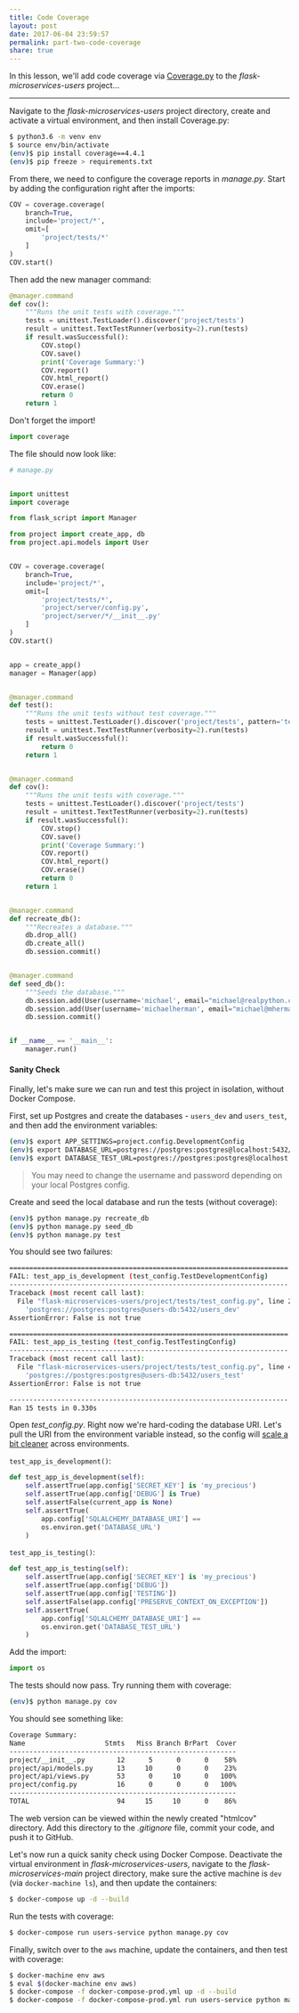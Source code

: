 ```yaml
---
title: Code Coverage
layout: post
date: 2017-06-04 23:59:57
permalink: part-two-code-coverage
share: true
---
```


In this lesson, we'll add code coverage via [Coverage.py](http://coverage.readthedocs.io/en/coverage-4.4.1/) to the *flask-microservices-users* project...

---

Navigate to the *flask-microservices-users* project directory, create and activate a virtual environment, and then install Coverage.py:

```sh
$ python3.6 -m venv env
$ source env/bin/activate
(env)$ pip install coverage==4.4.1
(env)$ pip freeze > requirements.txt
```

From there, we need to configure the coverage reports in *manage.py*. Start by adding the configuration right after the imports:

```python
COV = coverage.coverage(
    branch=True,
    include='project/*',
    omit=[
        'project/tests/*'
    ]
)
COV.start()
```

Then add the new manager command:

```python
@manager.command
def cov():
    """Runs the unit tests with coverage."""
    tests = unittest.TestLoader().discover('project/tests')
    result = unittest.TextTestRunner(verbosity=2).run(tests)
    if result.wasSuccessful():
        COV.stop()
        COV.save()
        print('Coverage Summary:')
        COV.report()
        COV.html_report()
        COV.erase()
        return 0
    return 1
```

Don't forget the import!

```python
import coverage
```

The file should now look like:

```python
# manage.py


import unittest
import coverage

from flask_script import Manager

from project import create_app, db
from project.api.models import User


COV = coverage.coverage(
    branch=True,
    include='project/*',
    omit=[
        'project/tests/*',
        'project/server/config.py',
        'project/server/*/__init__.py'
    ]
)
COV.start()


app = create_app()
manager = Manager(app)


@manager.command
def test():
    """Runs the unit tests without test coverage."""
    tests = unittest.TestLoader().discover('project/tests', pattern='test*.py')
    result = unittest.TextTestRunner(verbosity=2).run(tests)
    if result.wasSuccessful():
        return 0
    return 1


@manager.command
def cov():
    """Runs the unit tests with coverage."""
    tests = unittest.TestLoader().discover('project/tests')
    result = unittest.TextTestRunner(verbosity=2).run(tests)
    if result.wasSuccessful():
        COV.stop()
        COV.save()
        print('Coverage Summary:')
        COV.report()
        COV.html_report()
        COV.erase()
        return 0
    return 1


@manager.command
def recreate_db():
    """Recreates a database."""
    db.drop_all()
    db.create_all()
    db.session.commit()


@manager.command
def seed_db():
    """Seeds the database."""
    db.session.add(User(username='michael', email="michael@realpython.com"))
    db.session.add(User(username='michaelherman', email="michael@mherman.org"))
    db.session.commit()


if __name__ == '__main__':
    manager.run()
```

#### Sanity Check

Finally, let's make sure we can run and test this project in isolation, without Docker Compose.

First, set up Postgres and create the databases - `users_dev` and `users_test`, and then add the environment variables:

```sh
(env)$ export APP_SETTINGS=project.config.DevelopmentConfig
(env)$ export DATABASE_URL=postgres://postgres:postgres@localhost:5432/users_dev
(env)$ export DATABASE_TEST_URL=postgres://postgres:postgres@localhost:5432/users_test
```

> You may need to change the username and password depending on your local Postgres config.

Create and seed the local database and run the tests (without coverage):

```sh
(env)$ python manage.py recreate_db
(env)$ python manage.py seed_db
(env)$ python manage.py test
```

You should see two failures:

```sh
======================================================================
FAIL: test_app_is_development (test_config.TestDevelopmentConfig)
----------------------------------------------------------------------
Traceback (most recent call last):
  File "flask-microservices-users/project/tests/test_config.py", line 25, in test_app_is_development
    'postgres://postgres:postgres@users-db:5432/users_dev'
AssertionError: False is not true

======================================================================
FAIL: test_app_is_testing (test_config.TestTestingConfig)
----------------------------------------------------------------------
Traceback (most recent call last):
  File "flask-microservices-users/project/tests/test_config.py", line 41, in test_app_is_testing
    'postgres://postgres:postgres@users-db:5432/users_test'
AssertionError: False is not true

----------------------------------------------------------------------
Ran 15 tests in 0.330s
```

Open *test_config.py*. Right now we're hard-coding the database URI. Let's pull the URI from the environment variable instead, so the config will [scale a bit cleaner](https://12factor.net/config) across environments.

`test_app_is_development()`:

```python
def test_app_is_development(self):
    self.assertTrue(app.config['SECRET_KEY'] is 'my_precious')
    self.assertTrue(app.config['DEBUG'] is True)
    self.assertFalse(current_app is None)
    self.assertTrue(
        app.config['SQLALCHEMY_DATABASE_URI'] ==
        os.environ.get('DATABASE_URL')
    )
```

`test_app_is_testing()`:

```python
def test_app_is_testing(self):
    self.assertTrue(app.config['SECRET_KEY'] is 'my_precious')
    self.assertTrue(app.config['DEBUG'])
    self.assertTrue(app.config['TESTING'])
    self.assertFalse(app.config['PRESERVE_CONTEXT_ON_EXCEPTION'])
    self.assertTrue(
        app.config['SQLALCHEMY_DATABASE_URI'] ==
        os.environ.get('DATABASE_TEST_URL')
    )
```

Add the import:

```python
import os
```

The tests should now pass. Try running them with coverage:

```sh
(env)$ python manage.py cov
```

You should see something like:

```sh
Coverage Summary:
Name                    Stmts   Miss Branch BrPart  Cover
---------------------------------------------------------
project/__init__.py        12      5      0      0    58%
project/api/models.py      13     10      0      0    23%
project/api/views.py       53      0     10      0   100%
project/config.py          16      0      0      0   100%
---------------------------------------------------------
TOTAL                      94     15     10      0    86%
```

The web version can be viewed within the newly created "htmlcov" directory. Add this directory to the *.gitignore* file, commit your code, and push it to GitHub.

Let's now run a quick sanity check using Docker Compose. Deactivate the virtual environment in *flask-microservices-users*, navigate to the *flask-microservices-main* project directory, make sure the active machine is `dev` (via `docker-machine ls`), and then update the containers:

```sh
$ docker-compose up -d --build
```

Run the tests with coverage:

```sh
$ docker-compose run users-service python manage.py cov
```

Finally, switch over to the `aws` machine, update the containers, and then test with coverage:

```sh
$ docker-machine env aws
$ eval $(docker-machine env aws)
$ docker-compose -f docker-compose-prod.yml up -d --build
$ docker-compose -f docker-compose-prod.yml run users-service python manage.py cov
```
